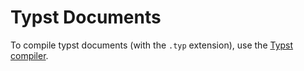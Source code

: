 # Typst Documents
To compile typst documents (with the `.typ` extension), use the [Typst compiler](https://github.com/typst/typst).
